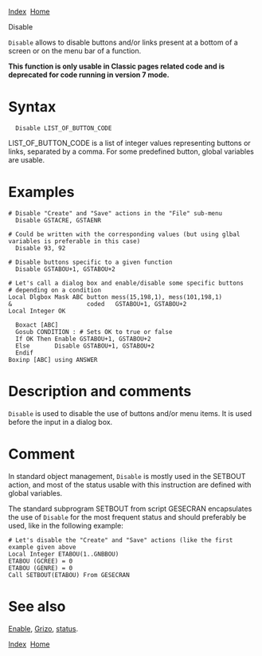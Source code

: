 [Index](index.html)  [Home](getting-started_home.html)

Disable

`Disable` allows to disable buttons and/or links present at a bottom of a screen or on the menu bar of a function.

**This function is only usable in Classic pages related code and is deprecated for code running in version 7 mode.**

# Syntax

```
  Disable LIST_OF_BUTTON_CODE
```

LIST\_OF\_BUTTON\_CODE is a list of integer values representing buttons or links, separated by a comma. For some predefined button, global variables are usable.

# Examples

```
# Disable "Create" and "Save" actions in the "File" sub-menu
  Disable GSTACRE, GSTAENR

# Could be written with the corresponding values (but using glbal variables is preferable in this case)
  Disable 93, 92

# Disable buttons specific to a given function
  Disable GSTABOU+1, GSTABOU+2

# Let's call a dialog box and enable/disable some specific buttons
# depending on a condition
Local Dlgbox Mask ABC button mess(15,198,1), mess(101,198,1)
&                     coded   GSTABOU+1, GSTABOU+2       
Local Integer OK

  Boxact [ABC]
  Gosub CONDITION : # Sets OK to true or false
  If OK Then Enable GSTABOU+1, GSTABOU+2
  Else       Disable GSTABOU+1, GSTABOU+2
  Endif
Boxinp [ABC] using ANSWER
```

# Description and comments

`Disable` is used to disable the use of buttons and/or menu items. It is used before the input in a dialog box.

# Comment

In standard object management, `Disable` is mostly used in the SETBOUT action, and most of the status usable with this instruction are defined with global variables.

The standard subprogram SETBOUT from script GESECRAN encapsulates the use of `Disable` for the most frequent status and should preferably be used, like in the following example:

```
# Let's disable the "Create" and "Save" actions (like the first example given above
Local Integer ETABOU(1..GNBBOU)
ETABOU (GCREE) = 0
ETABOU (GENRE) = 0
Call SETBOUT(ETABOU) From GESECRAN
```

# See also

[Enable](4gl_Enable.html), [Grizo](4gl_Grizo.html), [status](4gl_Status.html).

  

[Index](index.html)  [Home](getting-started_home.html)